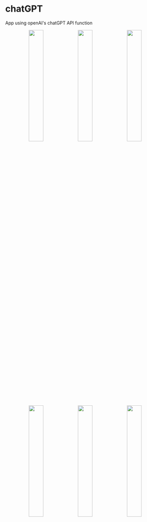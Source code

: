 # chatGPT
App using openAI's chatGPT API function


<p align="center">
  <img src="https://github.com/user-attachments/assets/58c8e935-884d-4e97-8e5d-c71b2bea6ab5" width="30%">
  <img src="https://github.com/user-attachments/assets/7dea8a6b-dd15-43f4-a2be-866b3b5b59ee" width="30%">
  <img src="https://github.com/user-attachments/assets/8921f265-2591-4c36-9be3-00dcd1897de8" width="30%">
</p>


<p align="center">
  <img src="https://github.com/traeumen927/chatGPT/assets/18188727/71d8907e-05e9-4812-adf1-58dda4c9f369" width="30%">
  <img src="https://github.com/traeumen927/chatGPT/assets/18188727/701d96f2-44cd-40be-8c60-939660a0b582" width="30%">
  <img src="https://github.com/traeumen927/chatGPT/assets/18188727/9c7c6e81-7cc5-4154-b650-8d2e9040bddb" width="30%">
</p>
